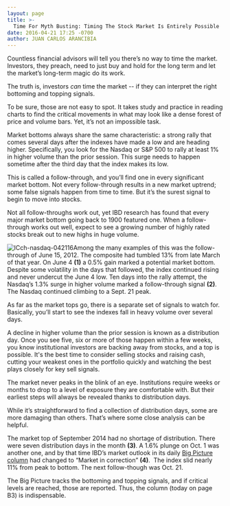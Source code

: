 ```yaml
---
layout: page
title: >-
  Time For Myth Busting: Timing The Stock Market Is Entirely Possible
date: 2016-04-21 17:25 -0700
author: JUAN CARLOS ARANCIBIA
---
```





Countless financial advisors will tell you there’s no way to time the market. Investors, they preach, need to just buy and hold for the long term and let the market’s long-term magic do its work.


The truth is, investors *can* time the market -- if they can interpret the right bottoming and topping signals.


To be sure, those are not easy to spot. It takes study and practice in reading charts to find the critical movements in what may look like a dense forest of price and volume bars. Yet, it’s not an impossible task.


Market bottoms always share the same characteristic: a strong rally that comes several days after the indexes have made a low and are heading higher. Specifically, you look for the Nasdaq or S&P 500 to rally at least 1% in higher volume than the prior session. This surge needs to happen sometime after the third day that the index makes its low.


This is called a follow-through, and you’ll find one in every significant market bottom. Not every follow-through results in a new market uptrend; some false signals happen from time to time. But it’s the surest signal to begin to move into stocks.


Not all follow-throughs work out, yet IBD research has found that every major market bottom going back to 1900 featured one. When a follow-through works out well, expect to see a growing number of highly rated stocks break out to new highs in huge volume.


![ICch-nasdaq-042116](https://www.investors.com/wp-content/uploads/2016/04/ICch-nasdaq-042116-640x360.jpg)Among the many examples of this was the follow-through of June 15, 2012. The composite had tumbled 13% from late March of that year. On June 4 **(1)** a 0.5% gain marked a potential market bottom. Despite some volatility in the days that followed, the index continued rising and never undercut the June 4 low. Ten days into the rally attempt, the Nasdaq’s 1.3% surge in higher volume marked a follow-through signal **(2)**. The Nasdaq continued climbing to a Sept. 21 peak.


As far as the market tops go, there is a separate set of signals to watch for. Basically, you’ll start to see the indexes fall in heavy volume over several days.


A decline in higher volume than the prior session is known as a distribution day. Once you see five, six or more of those happen within a few weeks, you know institutional investors are backing away from stocks, and a top is possible. It's the best time to consider selling stocks and raising cash, cutting your weakest ones in the portfolio quickly and watching the best plays closely for key sell signals.


The market never peaks in the blink of an eye. Institutions require weeks or months to drop to a level of exposure they are comfortable with. But their earliest steps will always be revealed thanks to distribution days.


While it’s straightforward to find a collection of distribution days, some are more damaging than others. That’s where some close analysis can be helpful.


The market top of September 2014 had no shortage of distribution. There were seven distribution days in the month **(3)**. A 1.6% plunge on Oct. 1 was another one, and by that time IBD’s market outlook in its daily [Big Picture column](https://www.investors.com/category/market-trend/the-big-picture/) had changed to “Market in correction” **(4)**.  The index slid nearly 11% from peak to bottom. The next follow-though was Oct. 21.


The Big Picture tracks the bottoming and topping signals, and if critical levels are reached, those are reported. Thus, the column (today on page B3) is indispensable.




